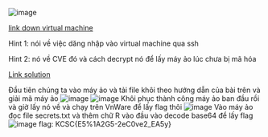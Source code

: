![image](https://github.com/hoanga2dtk68/KCSC-CTF2023/assets/110059218/8cb054de-edc0-4836-9108-07b5fd174d94)

[link down virtual machine](https://drive.google.com/file/d/1uOFf2TN2-y0_mnixzeWQ3q9OaK7WiLd-/view?usp=drivesdk)

Hint 1: nói về việc dăng nhập vào virtual machine qua ssh

Hint 2: nó về CVE đó và cách decrypt nó để lấy máy ảo lúc chưa bị mã hóa

[Link solution](https://www.cisa.gov/news-events/cybersecurity-advisories/aa23-039a)

Đầu tiên chúng ta vào máy ảo và tải file khôi theo hướng dẫn của bài trên và giải mã máy ảo
![image](https://github.com/hoanga2dtk68/KCSC-CTF2023/assets/110059218/615c9a89-018e-45a2-9873-5cd55623b291)
![image](https://github.com/hoanga2dtk68/KCSC-CTF2023/assets/110059218/9de4d8e2-dad0-46b1-8703-0f154c4ff593)
Khôi phục thành công máy ảo ban đầu rồi và giờ lấy nó về và chạy trên VnWare để  lấy flag thôi
![image](https://github.com/hoanga2dtk68/KCSC-CTF2023/assets/110059218/350e39a8-cdf8-420e-8804-cf82cf4d3919)
Vào máy ảo đọc file secrets.txt và thêm chữ R vào đầu vào decode base64 để lấy flag
![image](https://github.com/hoanga2dtk68/KCSC-CTF2023/assets/110059218/2b65a914-6890-41a1-8505-d0609aff751b)
flag: KCSC{E5%1A2G5-2eC0ve2_EA5y}
